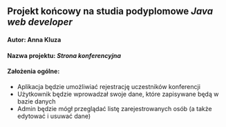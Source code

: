 ## Projekt końcowy na studia podyplomowe *Java web developer*
#### Autor: Anna Kluza

#### Nazwa projektu: *Strona konferencyjna*
#### Założenia ogólne:
- Aplikacja będzie umożliwiać rejestrację uczestników konferencji
- Użytkownik będzie wprowadzał swoje dane, które zapisywane będą w bazie danych
- Admin będzie mógł przeglądać listę zarejestrowanych osób (a także edytować i usuwać dane)



